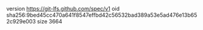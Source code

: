 version https://git-lfs.github.com/spec/v1
oid sha256:9bed45cc470a641f8547effbd42c56532bad389a53e5ad476e13b652c929e003
size 3664
